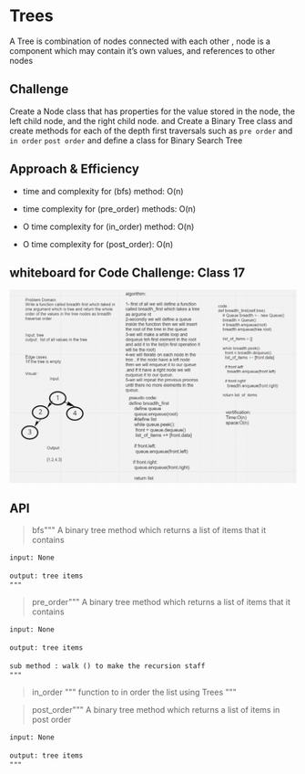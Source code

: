 # Trees
<!-- Short summary or background information -->
A Tree is combination of nodes connected with each other ,  node is a component which may contain it’s own values, and references to other nodes

## Challenge
<!-- Description of the challenge -->
Create a Node class that has properties for the value stored in the node, the left child node, and the right child node. and Create a Binary Tree class and create methods for each of the depth first traversals such as `pre order` and `in order` `post order`  and define a class for Binary Search Tree

## Approach & Efficiency
<!-- What approach did you take? Why? What is the Big O space/time for this approach? -->

* time and complexity for (bfs) method: O(n)

* time complexity for (pre_order) methods: O(n)

* O time complexity for (in_order) method: O(n)

* O time complexity for (post_order): O(n)


## whiteboard for Code Challenge: Class 17

![code17](../../codechallenege17.png)




## API
<!-- Description of each method publicly available in each of your trees -->
>bfs"""
    A binary tree method which returns a list of items that it contains

    input: None

    output: tree items
    """




>pre_order"""
    A binary tree method which returns a list of items that it contains

    input: None

    output: tree items

    sub method : walk () to make the recursion staff
    """


>in_order """
    function to in order the list using Trees
    """




>post_order"""
    A binary tree method which returns a list of items in post order

    input: None

    output: tree items
    """



